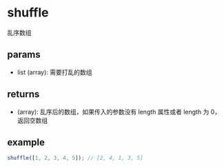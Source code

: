 # shuffle

乱序数组

## params

-   list (array): 需要打乱的数组

## returns

-   (array): 乱序后的数组，如果传入的参数没有 length 属性或者 length 为 0，返回空数组

## example

```js
shuffle([1, 2, 3, 4, 5]); // [2, 4, 1, 3, 5]
```
